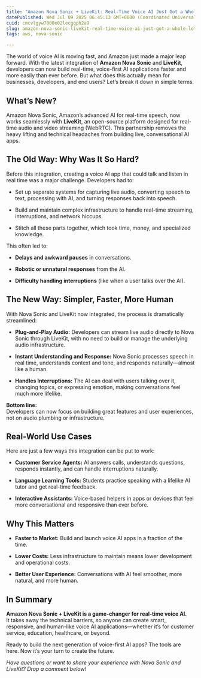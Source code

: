 ```yaml
---
title: "Amazon Nova Sonic + LiveKit: Real-Time Voice AI Just Got a Whole Lot Easier"
datePublished: Wed Jul 09 2025 06:45:13 GMT+0000 (Coordinated Universal Time)
cuid: cmcvlgyw7000e02lecgqph2a9
slug: amazon-nova-sonic-livekit-real-time-voice-ai-just-got-a-whole-lot-easier
tags: aws, nova-sonic

---
```


The world of voice AI is moving fast, and Amazon just made a major leap forward. With the latest integration of **Amazon Nova Sonic** and **LiveKit**, developers can now build real-time, voice-first AI applications faster and more easily than ever before. But what does this actually mean for businesses, developers, and end users? Let’s break it down in simple terms.

## **What’s New?**

Amazon Nova Sonic, Amazon’s advanced AI for real-time speech, now works seamlessly with **LiveKit**, an open-source platform designed for real-time audio and video streaming (WebRTC). This partnership removes the heavy lifting and technical headaches from building live, conversational AI apps.

## **The Old Way: Why Was It So Hard?**

Before this integration, creating a voice AI app that could talk and listen in real time was a major challenge. Developers had to:

* Set up separate systems for capturing live audio, converting speech to text, processing with AI, and turning responses back into speech.
    
* Build and maintain complex infrastructure to handle real-time streaming, interruptions, and network hiccups.
    
* Stitch all these parts together, which took time, money, and specialized knowledge.
    

This often led to:

* **Delays and awkward pauses** in conversations.
    
* **Robotic or unnatural responses** from the AI.
    
* **Difficulty handling interruptions** (like when a user talks over the AI).
    

## **The New Way: Simpler, Faster, More Human**

With Nova Sonic and LiveKit now integrated, the process is dramatically streamlined:

* **Plug-and-Play Audio:** Developers can stream live audio directly to Nova Sonic through LiveKit, with no need to build or manage the underlying audio infrastructure.
    
* **Instant Understanding and Response:** Nova Sonic processes speech in real time, understands context and tone, and responds naturally—almost like a human.
    
* **Handles Interruptions:** The AI can deal with users talking over it, changing topics, or expressing emotion, making conversations feel much more lifelike.
    

**Bottom line:**  
Developers can now focus on building great features and user experiences, not on audio plumbing or infrastructure.

## **Real-World Use Cases**

Here are just a few ways this integration can be put to work:

* **Customer Service Agents:** AI answers calls, understands questions, responds instantly, and can handle interruptions naturally.
    
* **Language Learning Tools:** Students practice speaking with a lifelike AI tutor and get real-time feedback.
    
* **Interactive Assistants:** Voice-based helpers in apps or devices that feel more conversational and responsive than ever before.
    

## **Why This Matters**

* **Faster to Market:** Build and launch voice AI apps in a fraction of the time.
    
* **Lower Costs:** Less infrastructure to maintain means lower development and operational costs.
    
* **Better User Experience:** Conversations with AI feel smoother, more natural, and more human.
    

## **In Summary**

**Amazon Nova Sonic + LiveKit is a game-changer for real-time voice AI.**  
It takes away the technical barriers, so anyone can create smart, responsive, and human-like voice AI applications—whether it’s for customer service, education, healthcare, or beyond.

Ready to build the next generation of voice-first AI apps? The tools are here. Now it’s your turn to create the future.

*Have questions or want to share your experience with Nova Sonic and LiveKit? Drop a comment below!*